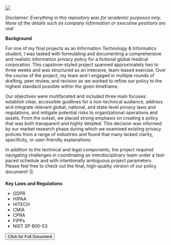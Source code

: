 

<img src="https://comminfo.rutgers.edu/themes/custom/comminfo/logo.svg">

*Disclaimer: Everything in this repository was for academic purposes only. None of the details such as company information or executive positions are real* 

**Background**

<p>For one of my final projects as an Information Technology & Informatics student, I was tasked with formulating and documenting a comprehensive and realistic information privacy policy for a fictional global medical corporation. This capstone-styled project spanned approximately two to three weeks and was structured as an intensive, team-based exercise. Over the course of the project, my team and I engaged in multiple rounds of drafting, peer review, and revision as we worked to refine our policy to the highest standard possible within the given timeframe.</p> 
<p>Our objectives were multifaceted and included three main focuses: establish clear, accessible guidlines for a non-technical audience, address and integrate relevant global, national, and state-level privacy laws and regulations, and mitigate potential risks to organizational operations and assets. From the outset, we placed strong emphasis on creating a policy that was both transparent and highly detailed. This decision was informed by our market research phase during which we examined existing privacy policies from a range of industries and found that many lacked clarity, specificity, or user-friendly explanations.</p>
<p>In addition to the technical and legal components, the project required navigating challenges in coordinating an interdisciplinary team under a fast-paced schedule and with intentionally ambiguous project parameters. Please feel free to check out the final, high-quality version of our policy document! 🗒️ </p>

**Key Laws and Regulations**
- GDPR
- HIPAA
- HITECH
- CMIA
- CPRA
- FIPPs
- NIST SP 800-53
  
<a href="https://github.com/consinhu/info_p3/blob/main/Copy%20of%20IP3%20Final_Deliverable%201_Group%20A.docx.pdf" target="_blank" rel="noopener noreferrer">
  <button>Click for Full Document</button>
